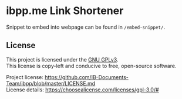 # ibpp.me Link Shortener

Snippet to embed into webpage can be found in `/embed-snippet/`.

## License

This project is licensed under the [GNU GPLv3](https://www.gnu.org/licenses/gpl.html).    
This license is copy-left and conducive to free, open-source software.

Project license: https://github.com/IB-Documents-Team/ibpp/blob/master/LICENSE.md    
License details: https://choosealicense.com/licenses/gpl-3.0/#